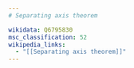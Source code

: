 ```yaml
---
# Separating axis theorem

wikidata: Q6795830
msc_classification: 52
wikipedia_links:
  - "[[Separating axis theorem]]"
---
```

